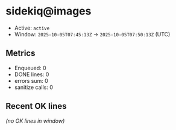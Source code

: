 # sidekiq@images

- Active: `active`
- Window: `2025-10-05T07:45:13Z` → `2025-10-05T07:50:13Z` (UTC)

## Metrics
- Enqueued: 0
- DONE lines: 0
- errors sum: 0
- sanitize calls: 0

## Recent OK lines
_(no OK lines in window)_
